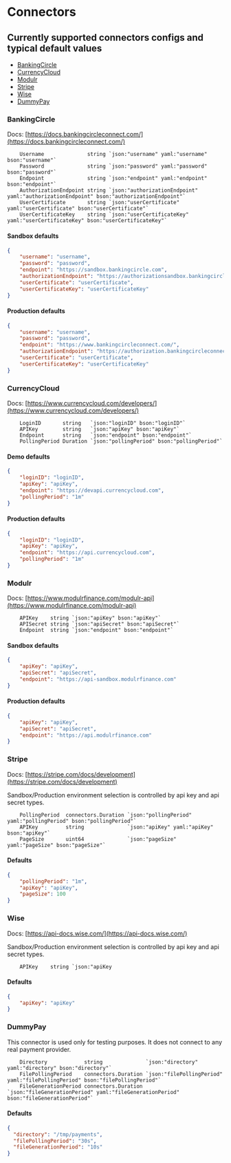 # Connectors

## Currently supported connectors configs and typical default values

- [BankingCircle](#bankingcircle)
- [CurrencyCloud](#currencycloud)
- [Modulr](#modulr)
- [Stripe](#stripe)
- [Wise](#wise)
- [DummyPay](#dummypay)

### BankingCircle

Docs: [https://docs.bankingcircleconnect.com/](https://docs.bankingcircleconnect.com/)

```golang
    Username              string `json:"username" yaml:"username" bson:"username"`
    Password              string `json:"password" yaml:"password" bson:"password"`
    Endpoint              string `json:"endpoint" yaml:"endpoint" bson:"endpoint"`
    AuthorizationEndpoint string `json:"authorizationEndpoint" yaml:"authorizationEndpoint" bson:"authorizationEndpoint"`
    UserCertificate       string `json:"userCertificate" yaml:"userCertificate" bson:"userCertificate"`
	UserCertificateKey    string `json:"userCertificateKey" yaml:"userCertificateKey" bson:"userCertificateKey"`
```

#### Sandbox defaults
```json
{
    "username": "username",
    "password": "password",
    "endpoint": "https://sandbox.bankingcircle.com",
    "authorizationEndpoint": "https://authorizationsandbox.bankingcircleconnect.com",
    "userCertificate": "userCertificate",
    "userCertificateKey": "userCertificateKey"
}
```

#### Production defaults
```json
{
    "username": "username",
    "password": "password",
    "endpoint": "https://www.bankingcircleconnect.com/",
    "authorizationEndpoint": "https://authorization.bankingcircleconnect.com",
    "userCertificate": "userCertificate",
    "userCertificateKey": "userCertificateKey"
}
```

### CurrencyCloud

Docs: [https://www.currencycloud.com/developers/](https://www.currencycloud.com/developers/)

```golang
	LoginID       string   `json:"loginID" bson:"loginID"`
	APIKey        string   `json:"apiKey" bson:"apiKey"`
	Endpoint      string   `json:"endpoint" bson:"endpoint"`
	PollingPeriod Duration `json:"pollingPeriod" bson:"pollingPeriod"`
```

#### Demo defaults
```json
{
    "loginID": "loginID",
    "apiKey": "apiKey",
    "endpoint": "https://devapi.currencycloud.com",
    "pollingPeriod": "1m"
}
```

#### Production defaults
```json
{
    "loginID": "loginID",
    "apiKey": "apiKey",
    "endpoint": "https://api.currencycloud.com",
    "pollingPeriod": "1m"
}
```

### Modulr

Docs: [https://www.modulrfinance.com/modulr-api](https://www.modulrfinance.com/modulr-api)

```golang
    APIKey    string `json:"apiKey" bson:"apiKey"`
    APISecret string `json:"apiSecret" bson:"apiSecret"`
    Endpoint  string `json:"endpoint" bson:"endpoint"`
```

#### Sandbox defaults
```json
{
    "apiKey": "apiKey",
    "apiSecret": "apiSecret",
    "endpoint": "https://api-sandbox.modulrfinance.com"
}
```

#### Production defaults
```json
{
    "apiKey": "apiKey",
    "apiSecret": "apiSecret",
    "endpoint": "https://api.modulrfinance.com"
}
```

### Stripe

Docs: [https://stripe.com/docs/development](https://stripe.com/docs/development)

Sandbox/Production environment selection is controlled by api key and api secret types.

```golang
    PollingPeriod  connectors.Duration `json:"pollingPeriod" yaml:"pollingPeriod" bson:"pollingPeriod"`
    APIKey         string              `json:"apiKey" yaml:"apiKey" bson:"apiKey"`
    PageSize       uint64              `json:"pageSize" yaml:"pageSize" bson:"pageSize"`
```

#### Defaults
```json
{
    "pollingPeriod": "1m",
    "apiKey": "apiKey",
    "pageSize": 100
}
```

### Wise

Docs: [https://api-docs.wise.com/](https://api-docs.wise.com/)

Sandbox/Production environment selection is controlled by api key and api secret types.

```golang
    APIKey    string `json:"apiKey
````

#### Defaults
```json
{
    "apiKey": "apiKey"
}
```

### DummyPay

This connector is used only for testing purposes. It does not connect to any real payment provider.

```golang
	Directory            string              `json:"directory" yaml:"directory" bson:"directory"`
	FilePollingPeriod    connectors.Duration `json:"filePollingPeriod" yaml:"filePollingPeriod" bson:"filePollingPeriod"`
	FileGenerationPeriod connectors.Duration `json:"fileGenerationPeriod" yaml:"fileGenerationPeriod" bson:"fileGenerationPeriod"`
```

#### Defaults
```json
{
  "directory": "/tmp/payments",
  "filePollingPeriod": "30s",
  "fileGenerationPeriod": "10s"
}
```

